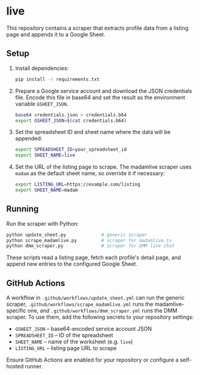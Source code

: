 # live

This repository contains a scraper that extracts profile data from a listing page and appends it to a Google Sheet.

## Setup

1. Install dependencies:
   ```bash
   pip install -r requirements.txt
   ```
2. Prepare a Google service account and download the JSON credentials file. Encode this file in base64 and set the result as the environment variable `GSHEET_JSON`.
   ```bash
   base64 credentials.json > credentials.b64
   export GSHEET_JSON=$(cat credentials.b64)
   ```
3. Set the spreadsheet ID and sheet name where the data will be appended:
   ```bash
   export SPREADSHEET_ID=your_spreadsheet_id
   export SHEET_NAME=live
   ```
4. Set the URL of the listing page to scrape. The madamlive scraper uses
   `madam` as the default sheet name, so override it if necessary:
   ```bash
   export LISTING_URL=https://example.com/listing
   export SHEET_NAME=madam
   ```

## Running

Run the scraper with Python:

```bash
python update_sheet.py             # generic scraper
python scrape_madamlive.py         # scraper for madamlive.tv
python dmm_scraper.py              # scraper for DMM live chat
```

These scripts read a listing page, fetch each profile's detail page, and append new entries to the configured Google Sheet.

## GitHub Actions

A workflow in `.github/workflows/update_sheet.yml` can run the generic scraper, `.github/workflows/scrape_madamlive.yml` runs the madamlive-specific one, and `.github/workflows/dmm_scraper.yml` runs the DMM scraper. To use them, add the following secrets to your repository settings:

- `GSHEET_JSON` – base64-encoded service account JSON
- `SPREADSHEET_ID` – ID of the spreadsheet
- `SHEET_NAME` – name of the worksheet (e.g. `live`)
- `LISTING_URL` – listing page URL to scrape

Ensure GitHub Actions are enabled for your repository or configure a self-hosted runner.

